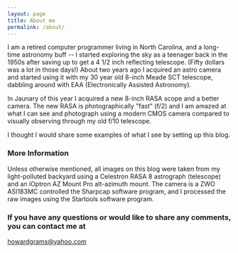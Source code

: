 ```yaml
---
layout: page
title: About me
permalink: /about/
---
```


I am a retired computer programmer living in North Carolina, and a long-time astronomy buff -- I started exploring the sky as a teenager back in the 1950s after saving up to get a 4 1/2 inch reflecting telescope. (Fifty dollars was a lot in those days!) About two years ago I acquired an astro camera and started using it with my 30 year old 8-inch Meade SCT telescope, dabbling around with EAA (Electronically Assisted Astronomy).

In Jaunary of this year I acquired a new 8-inch RASA scope and a better camera.  The new RASA is photographically "fast" (f/2) and I am amazed at what I can see and photograph using a modern CMOS camera compared to visually observing through my old f/10 telescope.

I thought I would share some examples of what I see by setting up this blog.

### More Information

Unless otherwise mentioned, all images on this blog were taken from my light-polluted backyard using a Celestron RASA 8 astrograph (telescope) and an iOptron AZ Mount Pro alt-azimuth mount. The camera is a ZWO ASI183MC controlled the Sharpcap software program, and I processed the raw images using the Startools software program.

### If you have any questions or would like to share any comments, you can contact me at

[howardgrams@yahoo.com](mailto:howardgrams@yahoo.com)